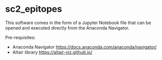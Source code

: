# sc2_epitopes

This software comes in the form of a Jupyter Notebook file that can be opened and executed directly from the Anaconda Navigator.

Pre-requisites:
- Anaconda Navigator https://docs.anaconda.com/anaconda/navigator/
- Altair library https://altair-viz.github.io/

